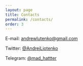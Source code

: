 ```yaml
---
layout: page
title: Contacts
permalink: /contacts/
order: 3
---
```



E-mail:  [andrewlutenko@gmail.com](mailto:andrewlutenko@gmail.com)

Twitter: [@AndreiLiotenko](https://twitter.com/AndreiLiotenko)

Telegram: [@mad_hattter](https://t.me/mad_hattter)
